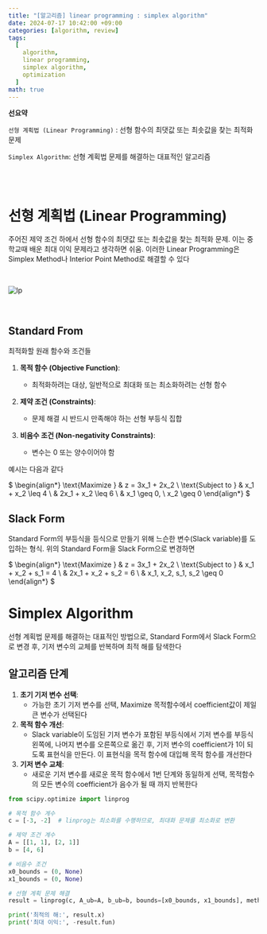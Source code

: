 ```yaml
---
title: "[알고리즘] linear programming : simplex algorithm"
date: 2024-07-17 10:42:00 +09:00
categories: [algorithm, review]
tags:
  [
    algorithm,
    linear programming,
    simplex algorithm,
    optimization
  ]
math: true
---
```


**선요약**

`선형 계획법 (Linear Programming)` : 선형 함수의 최댓값 또는 최솟값을 찾는 최적화 문제

`Simplex Algorithm`: 선형 계획법 문제를 해결하는 대표적인 알고리즘

<br/>
<br/>

# **선형 계획법 (Linear Programming)**

주어진 제약 조건 하에서 선형 함수의 최댓값 또는 최솟값을 찾는 최적화 문제. 이는 중학교때 배운 최대 이익 문제라고 생각하면 쉬움. 이러한 Linear Programming은 Simplex Method나 Interior Point Method로 해결할 수 있다

<br/>

![lp](https://upload.wikimedia.org/wikipedia/commons/1/18/%EC%84%A0%ED%98%95_%EA%B3%84%ED%9A%8D%EB%B2%95.png)

<br/>

## Standard From

최적화할 원래 함수와 조건들

1. **목적 함수 (Objective Function)**:
   - 최적화하려는 대상, 일반적으로 최대화 또는 최소화하려는 선형 함수

2. **제약 조건 (Constraints)**:
   - 문제 해결 시 반드시 만족해야 하는 선형 부등식 집합

3. **비음수 조건 (Non-negativity Constraints)**:
   - 변수는 0 또는 양수이어야 함

예시는 다음과 같다

$
\begin{align*}
\text{Maximize } & z = 3x_1 + 2x_2 \\
\text{Subject to } & x_1 + x_2 \leq 4 \\
& 2x_1 + x_2 \leq 6 \\
& x_1 \geq 0, \ x_2 \geq 0
\end{align*}
$

## Slack Form

Standard Form의 부등식을 등식으로 만들기 위해 느슨한 변수(Slack variable)를 도입하는 형식. 위의 Standard Form을 Slack Form으로 변경하면

$
\begin{align*}
\text{Maximize } & z = 3x_1 + 2x_2 \\
\text{Subject to } & x_1 + x_2 + s_1 = 4 \\
& 2x_1 + x_2 + s_2 = 6 \\
& x_1, x_2, s_1, s_2 \geq 0
\end{align*}
$

# **Simplex Algorithm**

선형 계획법 문제를 해결하는 대표적인 방법으로, Standard Form에서 Slack Form으로 변경 후, 기저 변수의 교체를 반복하며 최적 해를 탐색한다


## **알고리즘 단계**

1. **초기 기저 변수 선택**:
   - 가능한 초기 기저 변수를 선택, Maximize 목적함수에서 coefficient값이 제일 큰 변수가 선택된다
2. **목적 함수 개선**:
   - Slack variable이 도임된 기저 변수가 포함된 부등식에서 기저 변수를 부등식 왼쪽에, 나머지 변수를 오른쪽으로 옮긴 후, 기저 변수의 coefficient가 1이 되도록 표현식을 만든다. 이 표현식을 목적 함수에 대입해 목적 함수를 개선한다
3. **기저 변수 교체**:
   - 새로운 기저 변수를 새로운 목적 함수에서 1번 단계와 동일하게 선택, 목적함수의 모든 변수의 coefficient가 음수가 될 때 까지 반복한다


```python
from scipy.optimize import linprog

# 목적 함수 계수
c = [-3, -2]  # linprog는 최소화를 수행하므로, 최대화 문제를 최소화로 변환

# 제약 조건 계수
A = [[1, 1], [2, 1]]
b = [4, 6]

# 비음수 조건
x0_bounds = (0, None)
x1_bounds = (0, None)

# 선형 계획 문제 해결
result = linprog(c, A_ub=A, b_ub=b, bounds=[x0_bounds, x1_bounds], method='simplex')

print('최적의 해:', result.x)
print('최대 이익:', -result.fun)
```
